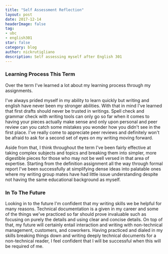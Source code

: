 ```yaml
---
title: "Self Assessment Reflection"
layout: post
date: 2017-12-14
headerImage: false
tag:
- ubc
- english301
star: false
category: blog
author: nickrutigliano
description: Self assessing myself after English 301
---
```


### Learning Process This Term

Over the term I've learned a lot about my learning process through my assignments. 

I've always prided myself in my ability to learn quickly but writing and english have never been my stronger abilities. With that in mind I've learned that first drafts should never be trusted in writings. Spell check and grammar check with writing tools can only go so far when it comes to having your pieces actually make sense and only upon personal and peer review can you catch some mistakes you wonder how you didn't see in the first place. I've really come to appreciate peer reviews and definitely won't be afraid to ask for a second set of eyes on my writing moving forward. 

Aside from that, I think throughout the term I've been fairly effective at taking complex subjects and topics and breaking them into simpler, more digestible pieces for those who may not be well versed in that area of expertise. Starting from the definition assignment all the way through formal report I've been successfully at simplifying dense ideas into palatable ones where my writing group mates have had little issue understanding despite not having the same educational background as myself.

### In To The Future

Looking in to the future I'm confident that my writing skills we be helpful for many reasons. Technical documentation is a given in my career and some of the things we've practiced so far should prove invaluable such as focusing on purely the details and using clear and concise details. On top of that, my future will certainly entail interaction and writing with non-technical management, customers, and coworkers. Having practiced and dialed in my skills breaking things down and writing deeply technical documents for a non-technical reader, I feel confident that I will be successful when this will be required of me.